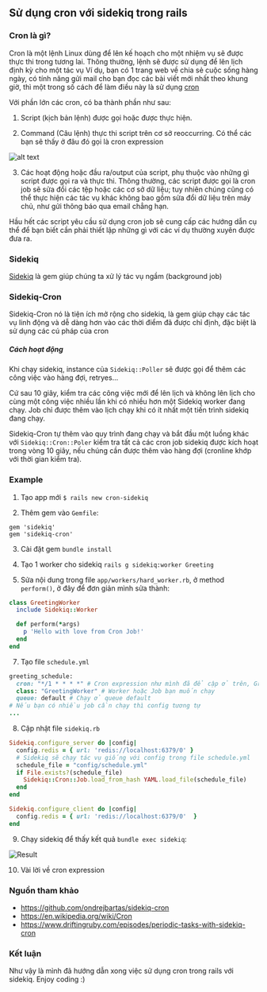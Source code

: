 ## Sử dụng cron với sidekiq trong rails

### Cron là gì?
Cron là một lệnh Linux dùng để lên kế hoạch cho một nhiệm vụ sẽ được thực thi trong tương lai. Thông thường, lệnh sẽ được sử dụng để lên lịch định kỳ cho một tác vụ
Ví dụ, bạn có 1 trang web về chia sẻ cuộc sống hàng ngày, có tính năng gửi mail cho bạn đọc các bài viết mới nhất theo khung giờ,
thì một trong số cách để làm điều này là sử dụng [cron](https://en.wikipedia.org/wiki/Cron)

Với phần lớn các cron, có ba thành phần như sau:

1. Script (kịch bản lệnh) được gọi hoặc được thực hiện.

2. Command (Câu lệnh) thực thi script trên cơ sở reoccurring. Có thể các bạn sẽ thấy ở đâu đó gọi là cron expression

![alt text](https://i.imgur.com/Or2yKVF.png)

3. Các hoạt động hoặc đầu ra/output của script, phụ thuộc vào những gì script được gọi ra và thực thi. Thông thường, các script được gọi là cron job sẽ sửa đổi các tệp hoặc các cơ sở dữ liệu; tuy nhiên chúng cũng có thể thực hiện các tác vụ khác không bao gồm sửa đổi dữ liệu trên máy chủ, như gửi thông báo qua email chẳng hạn.

Hầu hết các script yêu cầu sử dụng cron job sẽ cung cấp các hướng dẫn cụ thể để bạn biết cần phải thiết lập những gì với các ví dụ thường xuyên được đưa ra.

### Sidekiq
[Sidekiq](https://github.com/mperham/sidekiq) là gem giúp chúng ta xử lý tác vụ ngầm (background job)
### Sidekiq-Cron
Sidekiq-Cron nó là tiện ích mở rộng cho sidekiq, là gem giúp chạy các tác vụ linh động và dễ dàng hơn vào các thời điểm đã được chỉ định,
đặc biệt là sử dụng các cú pháp của cron

##### Cách hoạt động
Khi chạy sidekiq, instance của `Sidekiq::Poller` sẽ được gọi để thêm các công việc vào hàng đợi, retryes... 

Cứ sau 10 giây, kiểm tra các công việc mới để lên lịch và không lên lịch cho cùng một công việc nhiều lần khi có nhiều hơn một Sidekiq worker đang chạy.
Job chỉ được thêm vào lịch chạy khi có ít nhất một tiến trình sidekiq đang chạy.

Sidekiq-Cron tự thêm vào quy trình đang chạy và bắt đầu một luồng khác với `Sidekiq::Cron::Poler` kiểm tra tất cả các cron job sidekiq được kích hoạt trong vòng 10 giây, nếu chúng cần được thêm vào hàng đợi (cronline khớp với thời gian kiểm tra).

### Example

1. Tạo app mới `$ rails new cron-sidekiq`

2. Thêm gem vào `Gemfile`:
```gem 'redis'
gem 'sidekiq'
gem 'sidekiq-cron'
```

3. Cài đặt gem `bundle install`

4. Tạo 1 worker cho sidekiq `rails g sidekiq:worker Greeting`

5. Sửa nội dung trong file `app/workers/hard_worker.rb`, ở method `perform()`, ở đây để đơn giản mình sửa thành:
```ruby
class GreetingWorker
  include Sidekiq::Worker

  def perform(*args)
    p 'Hello with love from Cron Job!'
  end
end

```

7. Tạo file `schedule.yml`
```ruby
greeting_schedule:
  cron: "*/1 * * * *" # Cron expression như mình đã để cập ở trên, GreetingWorker sẽ chạy sau mỗi 1 phút
  class: "GreetingWorker" # Worker hoặc Job bạn muốn chạy
  queue: default # Chạy ở queue default
# Nếu bạn có nhiều job cần chạy thì config tương tự
...
```
8. Cập nhật file `sidekiq.rb`

```ruby
Sidekiq.configure_server do |config|
  config.redis = { url: 'redis://localhost:6379/0' }
  # Sidekiq sẽ chạy tác vụ giống với config trong file schedule.yml
  schedule_file = "config/schedule.yml"
  if File.exists?(schedule_file)
    Sidekiq::Cron::Job.load_from_hash YAML.load_file(schedule_file)
  end
end

Sidekiq.configure_client do |config|
  config.redis = { url: 'redis://localhost:6379/0'  }
end

```

9. Chạy sidekiq để thấy kết quả `bundle exec sidekiq`:

![Result](https://i.imgur.com/maQKalF.png)

10. Vài lời về cron expression
### Nguồn tham khảo
- https://github.com/ondrejbartas/sidekiq-cron
- https://en.wikipedia.org/wiki/Cron
- https://www.driftingruby.com/episodes/periodic-tasks-with-sidekiq-cron
### Kết luận

Như vậy là mình đã hướng dẫn xong việc sử dụng cron trong rails với sidekiq. Enjoy coding :)
